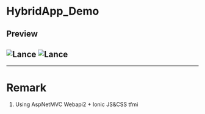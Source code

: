 # HybridApp_Demo
## Preview
![Lance](http://portal.wegames.tw/tfmi_01.png)
![Lance](http://portal.wegames.tw/tfmi_03.png)
--
---
# Remark
1. Using AspNetMVC Webapi2 + Ionic JS&CSS
tfmi
 
